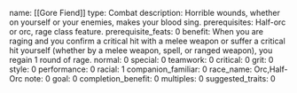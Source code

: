 name: [[Gore Fiend]]
type: Combat
description: Horrible wounds, whether on yourself or your enemies, makes your blood sing.
prerequisites: Half-orc or orc, rage class feature.
prerequisite_feats: 0
benefit: When you are raging and you confirm a critical hit with a melee weapon or suffer a critical hit yourself (whether by a melee weapon, spell, or ranged weapon), you regain 1 round of rage.
normal: 0
special: 0
teamwork: 0
critical: 0
grit: 0
style: 0
performance: 0
racial: 1
companion_familiar: 0
race_name: Orc,Half-Orc
note: 0
goal: 0
completion_benefit: 0
multiples: 0
suggested_traits: 0
